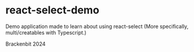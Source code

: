 # react-select-demo

Demo application made to learn about using react-select
(More specifically, multi/creatables with Typescript.)

Brackenbit 2024
